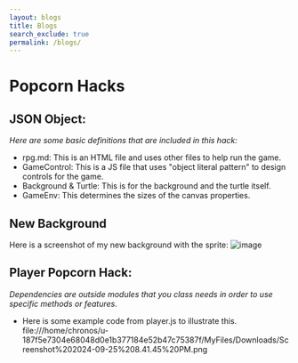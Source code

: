 ```yaml
---
layout: blogs 
title: Blogs
search_exclude: true
permalink: /blogs/
---
```


# Popcorn Hacks

## JSON Object:
*Here are some basic definitions that are included in this hack:*
- rpg.md: This is an HTML file and uses other files to help run the game. 
- GameControl: This is a JS file that uses "object literal pattern" to design controls for the game.
- Background & Turtle: This is for the background and the turtle itself. 
- GameEnv: This determines the sizes of the canvas properties.

## New Background
Here is a screenshot of my new background with the sprite: 
![image](https://github.com/user-attachments/assets/a942492a-c838-4af6-b1ff-269dc7e1228d)

## Player Popcorn Hack:
*Dependencies are outside modules that you class needs in order to use specific methods or features.*
- Here is some example code from player.js to illustrate this. 
file:///home/chronos/u-187f5e7304e68048d0e1b377184e52b47c75387f/MyFiles/Downloads/Screenshot%202024-09-25%208.41.45%20PM.png